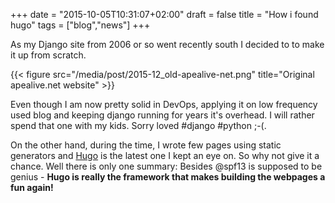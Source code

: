 +++
date = "2015-10-05T10:31:07+02:00"
draft = false
title = "How i found hugo"
tags = ["blog","news"]
+++

As my Django site from 2006 or so went recently south I decided to to make it up from scratch.

{{< figure src="/media/post/2015-12_old-apealive-net.png" title="Original apealive.net website" >}}

Even though I am now pretty solid in DevOps, applying it on low frequency used blog and keeping django running for years it's overhead. I will rather spend that one with my kids. Sorry loved #django #python ;-(.

On the other hand, during the time, I wrote few pages using static generators and [Hugo](https://gohugo.io) is the latest one I kept an eye on. So why not give it a chance. Well there is only one summary: Besides @spf13 is supposed to be genius - **Hugo is really the framework that makes building the webpages a fun again!** 

